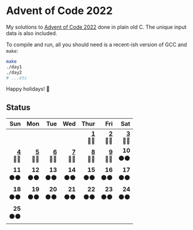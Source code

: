 # Advent of Code 2022

My solutions to [Advent of Code 2022](https://adventofcode.com/2022/) done in plain old C.
The unique input data is also included.

To compile and run, all you should need is a recent-ish version of GCC and `make`:

```bash
make
./day1
./day2
# ...etc
```

Happy holidays! 🎄

## Status

|           **Sun** |           **Mon** |           **Tue** |           **Wed** |          **Thur** |           **Fri** |           **Sat** |
|------------------:|------------------:|------------------:|------------------:|------------------:|------------------:|------------------:|
|                   |                   |                   |                   | **[1]**</br>🌟🌟 | **[2]**</br>🌟🌟 | **[3]**</br>🌟🌟 |
| **[4]**</br>🌟🌟 | **[5]**</br>🌟🌟 | **[6]**</br>🌟🌟 | **[7]**</br>🌟🌟 | **[8]**</br>🌟🌟 | **[9]**</br>🌟🌟 |  **10**</br>⚫⚫ |
|  **11**</br>⚫⚫ |  **12**</br>⚫⚫ |  **13**</br>⚫⚫ |  **14**</br>⚫⚫ |  **15**</br>⚫⚫ |  **16**</br>⚫⚫ |  **17**</br>⚫⚫ |
|  **18**</br>⚫⚫ |  **19**</br>⚫⚫ |  **20**</br>⚫⚫ |  **21**</br>⚫⚫ |  **22**</br>⚫⚫ |  **23**</br>⚫⚫ |  **24**</br>⚫⚫ |
|  **25**</br>⚫⚫ |                   |                   |                   |                   |                   |                   |

[1]: src/day1.c
[2]: src/day2.c
[3]: src/day3.c
[4]: src/day4.c
[5]: src/day5.c
[6]: src/day6.c
[7]: src/day7.c
[8]: src/day8.c
[9]: src/day9.c
